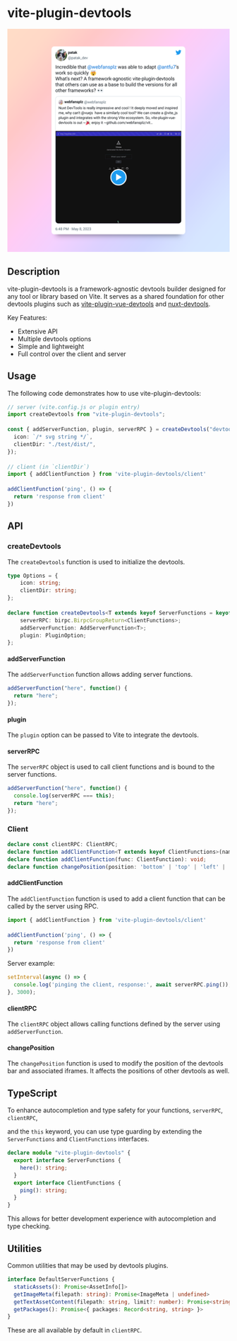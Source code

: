 # vite-plugin-devtools

![vite-plugin-devtools](patak-tweet.png)

## Description

vite-plugin-devtools is a framework-agnostic devtools builder designed for any tool or library based on Vite. It serves as a shared foundation for other devtools plugins such as [vite-plugin-vue-devtools](https://github.com/webfansplz/vite-plugin-vue-devtools) and [nuxt-devtools](https://github.com/nuxt/devtools).

Key Features:

- Extensive API
- Multiple devtools options
- Simple and lightweight
- Full control over the client and server

## Usage

The following code demonstrates how to use vite-plugin-devtools:

```typescript
// server (vite.config.js or plugin entry)
import createDevtools from "vite-plugin-devtools";

const { addServerFunction, plugin, serverRPC } = createDevtools("devtools-test", {
  icon: `/* svg string */`,
  clientDir: "./test/dist/",
});

// client (in `clientDir`)
import { addClientFunction } from 'vite-plugin-devtools/client'

addClientFunction('ping', () => {
  return 'response from client'
})
```

## API

### createDevtools

The `createDevtools` function is used to initialize the devtools.

```typescript
type Options = {
    icon: string;
    clientDir: string;
};

declare function createDevtools<T extends keyof ServerFunctions = keyof ServerFunctions>(name: string, options: Options): {
    serverRPC: birpc.BirpcGroupReturn<ClientFunctions>;
    addServerFunction: AddServerFunction<T>;
    plugin: PluginOption;
};
```

#### addServerFunction

The `addServerFunction` function allows adding server functions.

```typescript
addServerFunction("here", function() {
  return "here";
});
```

#### plugin

The `plugin` option can be passed to Vite to integrate the devtools.

#### serverRPC

The `serverRPC` object is used to call client functions and is bound to the server functions.

```typescript
addServerFunction("here", function() {
  console.log(serverRPC === this);
  return "here";
});
```

### Client

```typescript
declare const clientRPC: ClientRPC;
declare function addClientFunction<T extends keyof ClientFunctions>(name: T, func: ToClientFunction<ClientFunctions[T]>): void;
declare function addClientFunction(func: ClientFunction): void;
declare function changePosition(position: 'bottom' | 'top' | 'left' | 'right'): void;
```

#### addClientFunction

The `addClientFunction` function is used to add a client function that can be called by the server using RPC.

```typescript
import { addClientFunction } from 'vite-plugin-devtools/client'

addClientFunction('ping', () => {
  return 'response from client'
})
```

Server example:

```typescript
setInterval(async () => {
  console.log('pinging the client, response:', await serverRPC.ping());
}, 3000);
```

#### clientRPC

The `clientRPC` object allows calling functions defined by the server using `addServerFunction`.

#### changePosition

The `changePosition` function is used to modify the position of the devtools bar and associated iframes. It affects the positions of other devtools as well.

## TypeScript

To enhance autocompletion and type safety for your functions, `serverRPC`, `clientRPC`,

 and the `this` keyword, you can use type guarding by extending the `ServerFunctions` and `ClientFunctions` interfaces.

```typescript
declare module "vite-plugin-devtools" {
  export interface ServerFunctions {
    here(): string;
  }
  export interface ClientFunctions {
    ping(): string;
  }
}
```

This allows for better development experience with autocompletion and type checking.

## Utilities

Common utilities that may be used by devtools plugins.

```ts
interface DefaultServerFunctions {
  staticAssets(): Promise<AssetInfo[]>
  getImageMeta(filepath: string): Promise<ImageMeta | undefined>
  getTextAssetContent(filepath: string, limit?: number): Promise<string | undefined>
  getPackages(): Promise<{ packages: Record<string, string> }>
}
```
These are all available by default in `clientRPC`.

